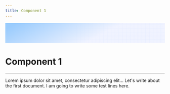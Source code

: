 ```yaml
---
title: Component 1
---
```


![Demo background](../../assets/demo-image-3.png)

# Component 1

***

Lorem ipsum dolor sit amet, consectetur adipiscing elit... Let's write about the first document. I am going to write some test lines here.
